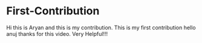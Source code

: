 
# First-Contribution
Hi this is Aryan and this is my contribution.
This is my first contribution
hello anuj thanks for this video. Very Helpful!!!
